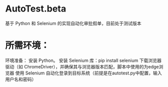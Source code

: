 # AutoTest.beta
基于 Python 和 Selenium 的实现自动化审批假单，目前处于测试版本
# 所需环境：
环境准备：
安装 Python。
安装 Selenium 库：pip install selenium
下载浏览器驱动（如 ChromeDriver），并确保其与浏览器版本匹配，脚本中使用的为edge浏览器
使用 Selenium 自动化登录到目标系统（前提是在autotest.py中配置，输入用户名和密码）

